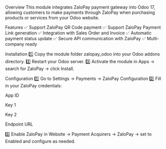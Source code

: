 Overview
This module integrates ZaloPay payment gateway into Odoo 17, allowing customers to make payments through ZaloPay when purchasing products or services from your Odoo website.

Features
✅ Support ZaloPay QR Code payment
✅ Support ZaloPay Payment Link generation
✅ Integration with Sales Order and Invoice
✅ Automatic payment status update
✅ Secure API communication with ZaloPay
✅ Multi-company ready

Installation
1️⃣ Copy the module folder zalopay_odoo into your Odoo addons directory.
2️⃣ Restart your Odoo server.
3️⃣ Activate the module in Apps → search for ZaloPay → click Install.

Configuration
1️⃣ Go to Settings → Payments → ZaloPay Configuration
2️⃣ Fill in your ZaloPay credentials:

App ID

Key 1

Key 2

Endpoint URL

3️⃣ Enable ZaloPay in Website → Payment Acquirers → ZaloPay → set to Enabled and configure as needed.
